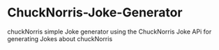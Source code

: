 # ChuckNorris-Joke-Generator
chuckNorris simple Joke generator using the ChuckNorris Joke APi for generating Jokes about chuckNorris

